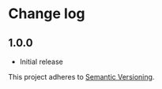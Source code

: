 # Change log

## 1.0.0
- Initial release

This project adheres to [Semantic Versioning](http://semver.org/).
